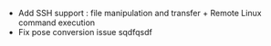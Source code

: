 - Add SSH support : file manipulation and transfer + Remote Linux command execution
- Fix pose conversion issue
sqdfqsdf